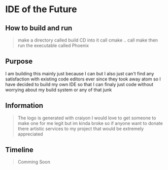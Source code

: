 # IDE of the Future

## How to build and run
> make a directory called build
> CD into it
> call cmake ..
> call make
> then run the executable called Phoenix

## Purpose
I am building this mainly just because I can but I also just can't find any satisfaction with existing code editors ever since they took away atom so I have decided to build my own IDE so that I can finaly just code without worrying about my build system or any of that junk

## Information
> The logo is generated with craiyon I would love to get someone to make one for me legit but im kinda broke so if anyone want to donate there artistic services to my project that would be extremely appreciated

## Timeline
> Comming Soon